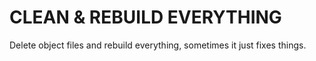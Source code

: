 # CLEAN & REBUILD EVERYTHING

Delete object files and rebuild everything, sometimes it just fixes things.